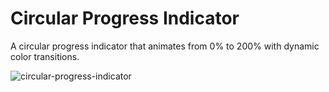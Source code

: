 # Circular Progress Indicator
A circular progress indicator that animates from 0% to 200% with dynamic color transitions.

![circular-progress-indicator](https://github.com/user-attachments/assets/43ded00e-0f3c-481e-ae9f-862efc6822b4)
